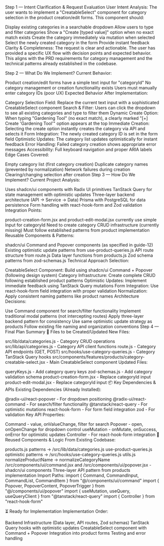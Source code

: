 Step 1 — Intent Clarification & Request Evaluation
User Intent Analysis: The user wants to implement a "CreatableSelect" component for category selection in the product creation/edit forms. This component should:

Display existing categories in a searchable dropdown
Allow users to type and filter categories
Show a "Create [typed value]" option when no exact match exists
Create the category immediately via mutation when selected
Select the newly created category in the form
Provide instant feedback
Clarity & Completeness: The request is clear and actionable. The user has provided a specific UX flow with decision points and expected behavior. This aligns with the PRD requirements for category management and the technical patterns already established in the codebase.

Step 2 — What Do We Implement?
Current Behavior:

Product creation/edit forms have a simple text input for "categoryId"
No category management or creation functionality exists
Users must manually enter category IDs (poor UX)
Expected Behavior After Implementation:

Category Selection Field: Replace the current text input with a sophisticated CreatableSelect component
Search & Filter: Users can click the dropdown to see all existing categories and type to filter them
Dynamic Create Option: When typing "Gardening Tool" (no exact match), a clearly marked "[+] Create 'Gardening Tool'" option appears at the top
Immediate Creation: Selecting the create option instantly creates the category via API and selects it
Form Integration: The newly created category ID is set in the form field
Optimistic Updates: The category list updates optimistically for instant feedback
Error Handling: Failed category creation shows appropriate error messages
Accessibility: Full keyboard navigation and proper ARIA labels
Edge Cases Covered:

Empty category list (first category creation)
Duplicate category names (prevented by normalization)
Network failures during creation
Clearing/changing selection after creation
Step 3 — How Do We Implement?
Current Project Analysis:

Uses shadcn/ui components with Radix UI primitives
TanStack Query for state management with optimistic updates
Three-layer backend architecture (API → Service → Data)
Prisma with PostgreSQL for data persistence
Form handling with react-hook-form and Zod validation
Integration Points:

product-creation-form.jsx and product-edit-modal.jsx currently use simple Input for categoryId
Need to create category CRUD infrastructure (currently missing)
Must follow established patterns from product implementation
Reusable Components & Patterns:

shadcn/ui Command and Popover components (as specified in guide-12)
Existing optimistic update patterns from use-product-queries.js
API route structure from route.js
Data layer functions from products.js
Zod schema patterns from zod-schemas.js
Technical Approach Selection:

CreatableSelect Component: Build using shadcn/ui Command + Popover (following design system)
Category Infrastructure: Create complete CRUD following established product patterns
Optimistic Updates: Implement immediate feedback using TanStack Query mutations
Form Integration: Use react-hook-form field integration with proper validation
Normalization: Apply consistent naming patterns like product names
Architecture Decisions:

Use Command component for search/filter functionality
Implement traditional modal patterns (not intercepting routes)
Apply three-layer backend pattern for consistency
Use same optimistic update strategy as products
Follow existing file naming and organization conventions
Step 4 — Final Plan Summary
📁 Files to be Created/Updated
New Files:

src/lib/data/categories.js - Category CRUD operations
src/lib/api/categories.js - Category API client functions
route.js - Category API endpoints (GET, POST)
src/hooks/use-category-queries.js - Category TanStack Query hooks
src/components/features/products/category-creatable-select.jsx - Main CreatableSelect component
Updated Files:

queryKeys.js - Add category query keys
zod-schemas.js - Add category validation schema
product-creation-form.jsx - Replace categoryId input
product-edit-modal.jsx - Replace categoryId input
📦 Key Dependencies & APIs
Existing Dependencies (Already Installed):

@radix-ui/react-popover - For dropdown positioning
@radix-ui/react-command - For search/filter functionality
@tanstack/react-query - For optimistic mutations
react-hook-form - For form field integration
zod - For validation
Key API Properties:

Command - value, onValueChange, filter for search
Popover - open, onOpenChange for dropdown control
useMutation - onMutate, onSuccess, onError for optimistic updates
Controller - For react-hook-form integration
🔄 Reused Components & Logic
From Existing Codebase:

products.js patterns → /src/lib/data/categories.js
use-product-queries.js optimistic patterns → /src/hooks/use-category-queries.js
utils.js normalizeProductName → normalizeCategoryName
/src/components/ui/command.jsx and /src/components/ui/popover.jsx - shadcn/ui components
Three-layer API pattern from products implementation
Import Paths:
import { Command, CommandInput, CommandList, CommandItem } from "@/components/ui/command"
import { Popover, PopoverContent, PopoverTrigger } from "@/components/ui/popover"
import { useMutation, useQuery, useQueryClient } from "@tanstack/react-query"
import { Controller } from "react-hook-form"

⏳ Ready for Implementation
Implementation Order:

Backend Infrastructure (Data layer, API routes, Zod schemas)
TanStack Query hooks with optimistic updates
CreatableSelect component with Command + Popover
Integration into product forms
Testing and error handling
